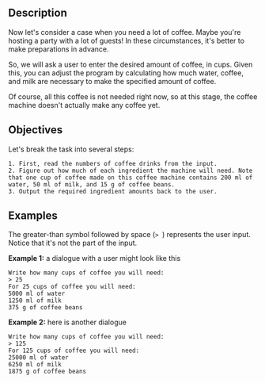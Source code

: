 ## Description

Now let's consider a case when you need a lot of coffee. Maybe you're hosting a party with a lot of guests! In these circumstances, it's better to make preparations in advance.

So, we will ask a user to enter the desired amount of coffee, in cups. Given this, you can adjust the program by calculating how much water, coffee, and milk are necessary to make the specified amount of coffee.

Of course, all this coffee is not needed right now, so at this stage, the coffee machine doesn't actually make any coffee yet.

## Objectives

Let's break the task into several steps:

    1. First, read the numbers of coffee drinks from the input.
    2. Figure out how much of each ingredient the machine will need. Note that one cup of coffee made on this coffee machine contains 200 ml of water, 50 ml of milk, and 15 g of coffee beans.
    3. Output the required ingredient amounts back to the user.

## Examples

The greater-than symbol followed by space (```> ```) represents the user input. Notice that it's not the part of the input.

**Example 1:** a dialogue with a user might look like this

```
Write how many cups of coffee you will need:
> 25
For 25 cups of coffee you will need:
5000 ml of water
1250 ml of milk
375 g of coffee beans
```

**Example 2:** here is another dialogue

```
Write how many cups of coffee you will need:
> 125
For 125 cups of coffee you will need:
25000 ml of water
6250 ml of milk
1875 g of coffee beans
```
